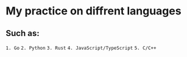 # My practice on diffrent languages
## Such as:
`1. Go`
`2. Python`
`3. Rust`
`4. JavaScript/TypeScript`
`5. C/C++`
